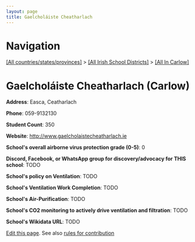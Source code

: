 ```yaml
---
layout: page
title: Gaelcholáiste Cheatharlach
---
```

# Navigation

[[All countries/states/provinces]](../../..) > [[All Irish School Districts]](../..) > [[All In Carlow]](..)

# Gaelcholáiste Cheatharlach (Carlow)

**Address**: Easca, Ceatharlach

**Phone**: 059-9132130

**Student Count**: 350

**Website**: <http://www.gaelcholaistecheatharlach.ie>

**School's overall airborne virus protection grade (0-5)**: 0

**Discord, Facebook, or WhatsApp group for discovery/advocacy for THIS school**: TODO

**School's policy on Ventilation**: TODO

**School's Ventilation Work Completion**: TODO

**School's Air-Purification**: TODO

**School's CO2 monitoring to actively drive ventilation and filtration**: TODO

**School's Wikidata URL**: TODO


[Edit this page](https://github.com/ventilate-schools/Ireland/edit/main/./Carlow/Gaelcholáiste_Cheatharlach.md). See also [rules for contribution](../../../contribution-rules/)